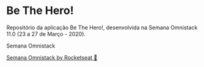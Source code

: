 # Be The Hero!

Repositório da aplicação Be The Hero!, desenvolvida na Semana Omnistack 11.0 (23 a 27 de Março - 2020).


Semana Omnistack

[Semana Omnistack by Rocketseat :rocket:](https://rocketseat.com.br/week/aulas/11.0)

